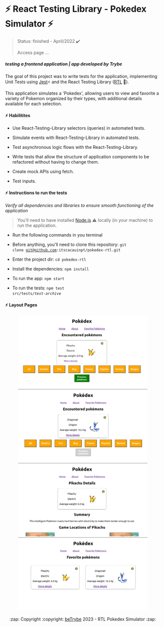 # :zap: React Testing Library - Pokedex Simulator :zap:
> Status: finished - April/2022 :heavy_check_mark:
>
> Access page ...

##### _testing a frontend application | app developed by Trybe_

The goal of this project was to write tests for the application, implementing Unit Tests using <a href="https://jestjs.io"> Jest</a>:zap: and the React Testing Library (<a href="https://testing-library.com/">RTL</a> :octopus:).

This application simulates a 'Pokedex', allowing users to view and favorite a variety of Pokemon organized by their types, with additional details available for each selection.

#### :zap: Habilitites

- Use React-Testing-Library selectors (queries) in automated tests.

- Simulate events with React-Testing-Library in automated tests.

- Test asynchronous logic flows with the React-Testing-Library.

- Write tests that allow the structure of application components to be refactored without having to change them.

- Create mock APIs using fetch.

- Test inputs.

#### :zap: Instructions to run the tests

_Verify all dependencies and libraries to ensure smooth functioning of the application_

  > You'll need to have installed <a href="https://nodejs.org/en/download/">Node.js</a> :warning: locally (in your machine) to run the application.

- Run the following commands in you terminal
- Before anything, you'll need to clone this repository: <code>git clone git@github.com:itscacauinpt/pokedex-rtl.git</code>
- Enter the project dir: <code>cd pokedex-rtl</code>
- Install the dependencies: <code>npm install</code>

- To run the app: <code>npm start</code>
- To run the tests: <code>npm test src/tests/<i>test-archive</i></code>

#### :zap: Layout Pages
<div align="center">
  <img width="420px" src="https://github.com/itscacauinpt/pokedex-rtl/blob/main/assets/pokedex.png"/>
  <img width="420px" src="https://github.com/itscacauinpt/pokedex-rtl/blob/main/assets/pokedex-mainpage.png"/>
  <img width="420px" src="https://github.com/itscacauinpt/pokedex-rtl/blob/main/assets/pokedex-details.png"/>
  <img width="420px" src="https://github.com/itscacauinpt/pokedex-rtl/blob/main/assets/pokedex-fav.png"/>
</div>

<br/>

<div align="center">
  :zap: Copyright :copyright: <a href="">beTrybe<a/>  2023 - RTL Pokedex Simulator :zap:
</div>

